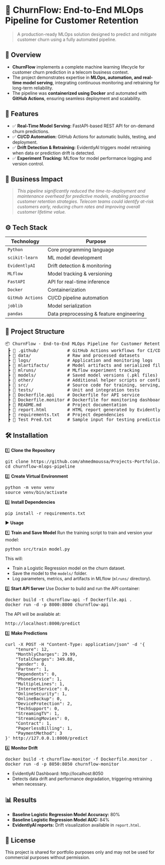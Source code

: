 # 📌 ChurnFlow: End-to-End MLOps Pipeline for Customer Retention
> A production-ready MLOps solution designed to predict and mitigate customer churn using a fully automated pipeline.


## 📖 Overview
 - **ChurnFlow** implements a complete machine learning lifecycle for customer churn prediction in a telecom business context.
 - The project demonstrates expertise in **MLOps, automation, and real-time model serving**, integrating continuous monitoring and retraining for long-term reliability.
 - The pipeline was **containerized using Docker** and automated with **GitHub Actions**, ensuring seamless deployment and scalability.


## 🚀 Features
   - ✅ **Real-Time Model Serving:** FastAPI-based REST API for on-demand churn predictions.
   - ✅ **CI/CD Automation:** GitHub Actions for automatic builds, testing, and deployment.
   - ✅ **Drift Detection & Retraining:** EvidentlyAI triggers model retraining when data or prediction drift is detected.
   - ✅ **Experiment Tracking:** MLflow for model performance logging and version control.


## 🏢 Business Impact
   > *This pipeline significantly reduced the time-to-deployment and maintenance overhead for predictive models, enabling proactive customer retention strategies. Telecom teams could identify at-risk customers early, reducing churn rates and improving overall customer lifetime value.*


## ⚙️ Tech Stack
| Technology       | Purpose                                  |
| ---------------- | ---------------------------------------- |
| `Python`         | Core programming language                |
| `scikit-learn`   | ML model development                     |
| `EvidentlyAI`    | Drift detection & monitoring             |
| `MLflow`         | Model tracking & versioning              |
| `FastAPI`        | API for real-time inference              |
| `Docker`         | Containerization                         |
| `GitHub Actions` | CI/CD pipeline automation                |
| `joblib`         | Model serialization                      |
| `pandas`         | Data preprocessing & feature engineering |


## 📂 Project Structure
<pre>
📦 ChurnFlow - End-to-End MLOps Pipeline for Customer Retention
 ┣ 📂 .github/           # GitHub Actions workflows for CI/CD
 ┣ 📂 data/              # Raw and processed datasets
 ┣ 📂 logs/              # Application and monitoring logs
 ┣ 📂 mlartifacts/       # Model artifacts and serialized files
 ┣ 📂 mlruns/            # MLflow experiment tracking
 ┣ 📂 models/            # Saved model versions (.pkl files)
 ┣ 📂 other/             # Additional helper scripts or configs
 ┣ 📂 src/               # Source code for training, serving, and monitoring
 ┣ 📂 tests/             # Unit and integration tests
 ┣ 📜 Dockerfile.api     # Dockerfile for API service
 ┣ 📜 Dockerfile.monitor # Dockerfile for monitoring dashboard
 ┣ 📜 README.md          # Project documentation
 ┣ 📜 report.html        # HTML report generated by EvidentlyAI
 ┣ 📜 requirements.txt   # Project dependencies
 ┣ 📜 Test Pred.txt      # Sample input for testing predictions
</pre>


## 🛠️ Installation
1️⃣ **Clone the Repository**
<pre>
git clone https://github.com/ahmedmoussa/Projects-Portfolio.git
cd churnflow-mlops-pipeline
</pre>

2️⃣ **Create Virtual Environment**
<pre>
python -m venv venv
source venv/bin/activate
</pre>

3️⃣ **Install Dependencies**
<pre>
pip install -r requirements.txt
</pre>


▶️ **Usage**

1️⃣ **Train and Save Model**
Run the training script to train and version your model:
<pre>
python src/train_model.py
</pre>
This will:
 - Train a Logistic Regression model on the churn dataset.
 - Save the model to the `models/` folder.
 - Log parameters, metrics, and artifacts in MLflow (`mlruns/` directory).

2️⃣ **Start API Server**
Use Docker to build and run the API container:
<pre>
docker build -t churnflow-api -f Dockerfile.api .
docker run -d -p 8000:8000 churnflow-api
</pre>
The API will be available at:
<pre>
http://localhost:8000/predict
</pre>

3️⃣ **Make Predictions**
<pre>
curl -X POST -H "Content-Type: application/json" -d '{
    "tenure": 12,
    "MonthlyCharges": 29.99,
    "TotalCharges": 349.88,
    "gender": 0,
    "Partner": 1,
    "Dependents": 0,
    "PhoneService": 1,
    "MultipleLines": 1,
    "InternetService": 0,
    "OnlineSecurity": 1,
    "OnlineBackup": 0,
    "DeviceProtection": 2,
    "TechSupport": 0,
    "StreamingTV": 1,
    "StreamingMovies": 0,
    "Contract": 1,
    "PaperlessBilling": 1,
    "PaymentMethod": 3
}' http://127.0.0.1:8000/predict
</pre>

4️⃣ **Monitor Drift**
<pre>
docker build -t churnflow-monitor -f Dockerfile.monitor .
docker run -d -p 8050:8050 churnflow-monitor
</pre>
 - EvidentlyAI Dashboard: http://localhost:8050
 - Detects data drift and performance degradation, triggering retraining when necessary.


## 📊 Results
   - **Baseline Logistic Regression Model Accuracy:** 80%
   - **Baseline Logistic Regression Model AUC:** 84%
   - **EvidentlyAI reports:** Drift visualization available in `report.html`.


## 📝 License
This project is shared for portfolio purposes only and may not be used for commercial purposes without permission.